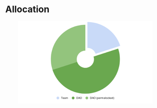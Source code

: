# Allocation



<figure><img src="../.gitbook/assets/chart.svg" alt=""><figcaption></figcaption></figure>
